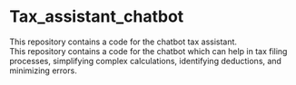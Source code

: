 # Tax_assistant_chatbot
This repository contains a code for the chatbot tax assistant.
<br>
This repository contains a code for the chatbot which can help in tax filing processes, simplifying complex calculations, identifying deductions, and minimizing errors.
